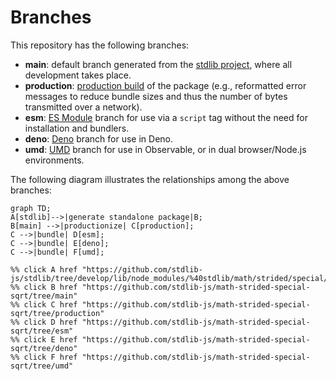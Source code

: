 <!--

@license Apache-2.0

Copyright (c) 2022 The Stdlib Authors.

Licensed under the Apache License, Version 2.0 (the "License");
you may not use this file except in compliance with the License.
You may obtain a copy of the License at

    http://www.apache.org/licenses/LICENSE-2.0

Unless required by applicable law or agreed to in writing, software
distributed under the License is distributed on an "AS IS" BASIS,
WITHOUT WARRANTIES OR CONDITIONS OF ANY KIND, either express or implied.
See the License for the specific language governing permissions and
limitations under the License.

-->

# Branches

This repository has the following branches:

-   **main**: default branch generated from the [stdlib project][stdlib-url], where all development takes place.
-   **production**: [production build][production-url] of the package (e.g., reformatted error messages to reduce bundle sizes and thus the number of bytes transmitted over a network).
-   **esm**: [ES Module][esm-url] branch for use via a `script` tag without the need for installation and bundlers.
-   **deno**: [Deno][deno-url] branch for use in Deno.
-   **umd**: [UMD][umd-url] branch for use in Observable, or in dual browser/Node.js environments.

The following diagram illustrates the relationships among the above branches:

```mermaid
graph TD;
A[stdlib]-->|generate standalone package|B;
B[main] -->|productionize| C[production];
C -->|bundle| D[esm];
C -->|bundle| E[deno];
C -->|bundle| F[umd];

%% click A href "https://github.com/stdlib-js/stdlib/tree/develop/lib/node_modules/%40stdlib/math/strided/special/sqrt"
%% click B href "https://github.com/stdlib-js/math-strided-special-sqrt/tree/main"
%% click C href "https://github.com/stdlib-js/math-strided-special-sqrt/tree/production"
%% click D href "https://github.com/stdlib-js/math-strided-special-sqrt/tree/esm"
%% click E href "https://github.com/stdlib-js/math-strided-special-sqrt/tree/deno"
%% click F href "https://github.com/stdlib-js/math-strided-special-sqrt/tree/umd"
```

[stdlib-url]: https://github.com/stdlib-js/stdlib/tree/develop/lib/node_modules/%40stdlib/math/strided/special/sqrt
[production-url]: https://github.com/stdlib-js/math-strided-special-sqrt/tree/production
[deno-url]: https://github.com/stdlib-js/math-strided-special-sqrt/tree/deno
[umd-url]: https://github.com/stdlib-js/math-strided-special-sqrt/tree/umd
[esm-url]: https://github.com/stdlib-js/math-strided-special-sqrt/tree/esm